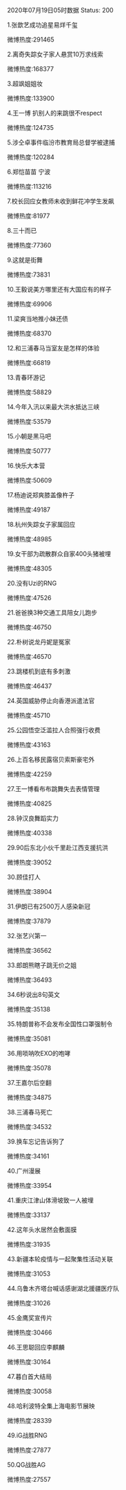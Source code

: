 2020年07月19日05时数据
Status: 200

1.张歆艺成功追星易烊千玺

微博热度:291465

2.离奇失踪女子家人悬赏10万求线索

微博热度:168377

3.超飒姐姐妆

微博热度:133900

4.王一博 扒别人的来跳很不respect

微博热度:124735

5.涉仝卓事件临汾市教育局总督学被逮捕

微博热度:120284

6.郑恺苗苗 宁波

微博热度:113216

7.校长回应女教师未收到鲜花冲学生发飙

微博热度:81977

8.三十而已

微博热度:77360

9.这就是街舞

微博热度:73831

10.王毅说美方哪里还有大国应有的样子

微博热度:69906

11.梁爽当地推小妹还债

微博热度:68370

12.和三浦春马当室友是怎样的体验

微博热度:66819

13.青春环游记

微博热度:58829

14.今年入汛以来最大洪水抵达三峡

微博热度:53579

15.小朝是黑马吧

微博热度:50777

16.快乐大本营

微博热度:50609

17.杨迪说郑爽膝盖像杵子

微博热度:49187

18.杭州失踪女子家属回应

微博热度:48985

19.女干部为疏散群众自家400头猪被埋

微博热度:48305

20.没有Uzi的RNG

微博热度:47526

21.爸爸换3种交通工具陪女儿跑步

微博热度:46750

22.朴树说龙丹妮是冤家

微博热度:46570

23.跳楼机到底有多刺激

微博热度:46437

24.英国威胁停止向香港派遣法官

微博热度:45710

25.公园悟空泛滥拉人合照强行收费

微博热度:43163

26.上百名移民露宿贝索斯豪宅外

微博热度:42259

27.王一博看布布跳舞失去表情管理

微博热度:40825

28.钟汉良舞蹈实力

微博热度:40338

29.90后东北小伙千里赴江西支援抗洪

微博热度:39052

30.顾佳打人

微博热度:38904

31.伊朗已有2500万人感染新冠

微博热度:37879

32.张艺兴第一

微博热度:36562

33.郎朗熊瞎子跳无价之姐

微博热度:36493

34.6秒说出8句英文

微博热度:35138

35.特朗普称不会发布全国性口罩强制令

微博热度:35081

36.用唢呐吹EXO的咆哮

微博热度:35078

37.王嘉尔后空翻

微博热度:34875

38.三浦春马死亡

微博热度:34532

39.换车忘记告诉狗了

微博热度:34161

40.广州漫展

微博热度:33954

41.重庆江津山体滑坡致一人被埋

微博热度:33137

42.这年头水居然会敷面膜

微博热度:31935

43.新疆本轮疫情与一起聚集性活动关联

微博热度:31053

44.乌鲁木齐塔台喊话感谢湖北援疆医疗队

微博热度:31026

45.金鹰奖宣传片

微博热度:30466

46.王思聪回应李麒麟

微博热度:30164

47.暮白首大结局

微博热度:30058

48.哈利波特全集上海电影节展映

微博热度:28339

49.iG战胜RNG

微博热度:27877

50.QG战胜AG

微博热度:27557

